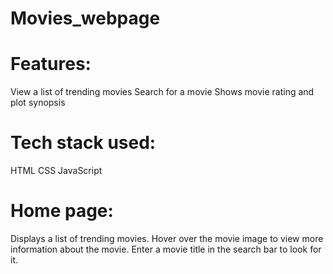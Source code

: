# Movies_webpage
# Features:
View a list of trending movies
Search for a movie
Shows movie rating and plot synopsis
# Tech stack used:
HTML
CSS
JavaScript
# Home page:
Displays a list of trending movies. Hover over the movie image to view more information about the movie. 
Enter a movie title in the search bar to look for it.
